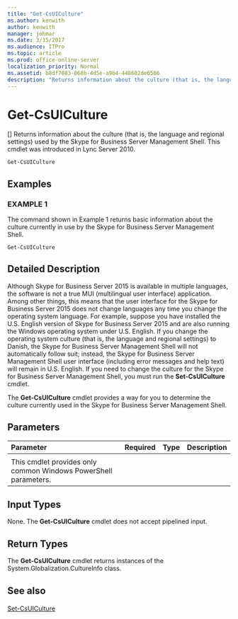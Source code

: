 ```yaml
---
title: "Get-CsUICulture"
ms.author: kenwith
author: kenwith
manager: johmar
ms.date: 3/15/2017
ms.audience: ITPro
ms.topic: article
ms.prod: office-online-server
localization_priority: Normal
ms.assetid: b8df7083-068b-4d5e-a9b4-448602de6586
description: "Returns information about the culture (that is, the language and regional settings) used by the Skype for Business Server Management Shell. This cmdlet was introduced in Lync Server 2010."
---
```


# Get-CsUICulture
[]
Returns information about the culture (that is, the language and regional settings) used by the Skype for Business Server Management Shell. This cmdlet was introduced in Lync Server 2010.
  
```
Get-CsUICulture

```

## Examples

### EXAMPLE 1

The command shown in Example 1 returns basic information about the culture currently in use by the Skype for Business Server Management Shell.
  
```
Get-CsUICulture
```

## Detailed Description

Although Skype for Business Server 2015 is available in multiple languages, the software is not a true MUI (multilingual user interface) application. Among other things, this means that the user interface for the Skype for Business Server 2015 does not change languages any time you change the operating system language. For example, suppose you have installed the U.S. English version of Skype for Business Server 2015 and are also running the Windows operating system under U.S. English. If you change the operating system culture (that is, the language and regional settings) to Danish, the Skype for Business Server Management Shell will not automatically follow suit; instead, the Skype for Business Server Management Shell user interface (including error messages and help text) will remain in U.S. English. If you need to change the culture for the Skype for Business Server Management Shell, you must run the **Set-CsUICulture** cmdlet.
  
The **Get-CsUICulture** cmdlet provides a way for you to determine the culture currently used in the Skype for Business Server Management Shell.
  
## Parameters

|**Parameter**|**Required**|**Type**|**Description**|
|:-----|:-----|:-----|:-----|
|||||
|This cmdlet provides only common Windows PowerShell parameters.  <br/> ||||
   
## Input Types

None. The **Get-CsUICulture** cmdlet does not accept pipelined input.
  
## Return Types

The **Get-CsUICulture** cmdlet returns instances of the System.Globalization.CultureInfo class.
  
## See also

#### 

[Set-CsUICulture](set-csuiculture.md)

